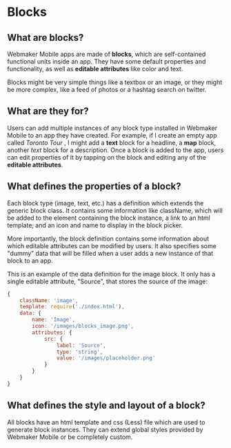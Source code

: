 # Blocks

## What are blocks?

Webmaker Mobile apps are made of **blocks**, which are self-contained functional units inside an app. They have some default properties and functionality, as well as **editable attributes** like color and text.

Blocks might be very simple things like a textbox or an image, or they might be more complex, like a feed of photos or a hashtag search on twitter.

## What are they for?

Users can add multiple instances of any block type installed in Webmaker Mobile to an app they have created. For example, if I create an empty app called *Toronto Tour* , I might add a **text** block for a headline, a **map** block, another *text* block for a description. Once a block is added to the app, users can edit properties of it by tapping on the block and editing any of the **editable attributes**.

## What defines the properties of a block?

Each block type (image, text, etc.) has a definition which extends the generic block class. It contains some information like className, which will be added to the element containing the block instance, a link to an html template, and an icon and name to display in the block picker.

More importantly, the block definition contains some information about which editable attributes can be modified by users. It also specifies some "dummy" data that will be filled when a user adds a new instance of that block to an app.

This is an example of the data definition for the image block. It only has a single editable attribute, "Source", that stores the source of the image:

```js
{
    className: 'image',
    template: require('./index.html'),
    data: {
        name: 'Image',
        icon: '/images/blocks_image.png',
        attributes: {
            src: {
                label: 'Source',
                type: 'string',
                value: '/images/placeholder.png'
            }
        }
    }
}
```

## What defines the style and layout of a block?

All blocks have an html template and css (Less) file which are used to generate block instances. They can extend global styles provided by Webmaker Mobile or be completely custom.
